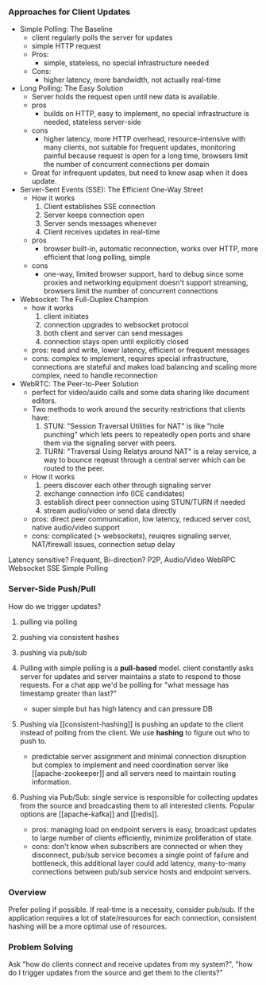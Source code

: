 ### Approaches for Client Updates
- Simple Polling: The Baseline
	- client regularly polls the server for updates
	- simple HTTP request
	- Pros:
		- simple, stateless, no special infrastructure needed
	- Cons:
		- higher latency, more bandwidth, not actually real-time
- Long Polling: The Easy Solution
	- Server holds the request open until new data is available.
	- pros
		- builds on HTTP, easy to implement, no special infrastructure is needed, stateless server-side
	- cons
		- higher latency, more HTTP overhead, resource-intensive with many clients, not suitable for frequent updates, monitoring painful because request is open for a long time, browsers limit the number of concurrent connections per domain
	- Great for infrequent updates, but need to know asap when it does update.
- Server-Sent Events (SSE): The Efficient One-Way Street
	- How it works
		1. Client establishes SSE connection
		2. Server keeps connection open
		3. Server sends messages whenever
		4. Client receives updates in real-time
	- pros
		- browser built-in, automatic reconnection, works over HTTP, more efficient that long polling, simple
	- cons
		- one-way, limited browser support, hard to debug since some proxies and networking equipment doesn't support streaming, browsers limit the number of concurrent connections
- Websocket: The Full-Duplex Champion
	- how it works
		1. client initiates
        2. connection upgrades to websocket protocol
        3. both client and server can send messages
        4. connection stays open until explicitly closed 
    - pros: read and write, lower latency, efficient or frequent messages
    - cons: complex to implement, requires special infrastructure, connections are stateful and makes load balancing and scaling more complex, need to handle reconnection
- WebRTC: The Peer-to-Peer Solution
    - perfect for video/auido calls and some data sharing like document editors.
    - Two methods to work around the security restrictions that clients have:
        1. STUN: "Session Traversal Utilities for NAT" is like "hole punching" which lets peers to repeatedly open ports and share them via the signaling server with peers.
        2. TURN: "Traversal Using Relatys around NAT" is a relay service, a way to bounce reqeust through a central server which can be routed to the peer.
    - How it works
        1. peers discover each other through signaling server
        2. exchange connection info (ICE candidates)
        3. establish direct peer connection using STUN/TURN if needed
        4. stream audio/video or send data directly
    - pros: direct peer communication, low latency, reduced server cost, native audio/video support
    - cons: complicated (> websockets), reuiqres signaling server, NAT/firewall issues, connection setup delay

Latency sensitive?
    Frequent, Bi-direction?
        P2P, Audio/Video
            WebRPC
        Websocket
    SSE
Simple Polling

### Server-Side Push/Pull
How do we trigger updates?
1. pulling via polling
2. pushing via consistent hashes
3. pushing via pub/sub

1. Pulling with simple polling is a **pull-based** model. client constantly asks server for updates and server maintains a state to respond to those requests. For a chat app we'd be polling for "what message has timestamp greater than last?"
    - super simple but has high latency and can pressure DB
2. Pushing via [[consistent-hashing]] is pushing an update to the client instead of polling from the client. We use **hashing** to figure out who to push to.
	- predictable server assignment and minimal connection disruption but complex to implement and need coordination server like [[apache-zookeeper]] and all servers need to maintain routing information.
3. Pushing via Pub/Sub: single service is responsible for collecting updates from the source and broadcasting them to all interested clients. Popular options are [[apache-kafka]] and [[redis]].
	- pros: managing load on endpoint servers is easy, broadcast updates to large number of clients efficiently, minimize proliferation of state.
	- cons: don't know when subscribers are connected or when they disconnect, pub/sub service becomes a single point of failure and bottleneck, this additional layer could add latency, many-to-many connections between pub/sub service hosts and endpoint servers.

### Overview
Prefer poling if possible. If real-time is a necessity, consider pub/sub. If the application requires a lot of state/resources for each connection, consistent hashing will be a more optimal use of resources.

### Problem Solving
Ask "how do clients connect and receive updates from my system?", "how do I trigger updates from the source and get them to the clients?"